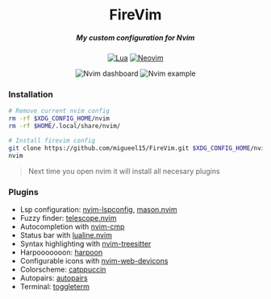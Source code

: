 <div align="center">

# FireVim
##### My custom configuration for Nvim

[![Lua](https://img.shields.io/badge/Lua-blue.svg?style=for-the-badge&logo=lua)](http://www.lua.org)
[![Neovim](https://img.shields.io/badge/Neovim%200.8+-green.svg?style=for-the-badge&logo=neovim)](https://neovim.io)
  <div>
    <img alt="Nvim dashboard"  src="https://github.com/migueel15/FireVim/assets/57865265/6067f1fe-cb60-4d0c-b476-7b0882517f8d" />
    <img alt="Nvim example"  src="https://github.com/migueel15/FireVim/assets/57865265/8c8dccef-4638-492d-beee-a2eb04a5bfe0" />
  </div>
</div>

### Installation
```sh 
# Remove current nvim config
rm -rf $XDG_CONFIG_HOME/nvim
rm -rf $HOME/.local/share/nvim/

# Install firevim config
git clone https://github.com/migueel15/FireVim.git $XDG_CONFIG_HOME/nvim
nvim
```
>Next time you open nvim it will install all necesary plugins

### Plugins
- Lsp configuration: [nvim-lspconfig](https://github.com/neovim/nvim-lspconfig), [mason.nvim](https://github.com/williamboman/mason.nvim)
- Fuzzy finder: [telescope.nvim](https://github.com/nvim-telescope/telescope.nvim)
- Autocompletion with [nvim-cmp](https://github.com/hrsh7th/nvim-cmp)
- Status bar with [lualine.nvim](https://github.com/nvim-lualine/lualine.nvim)
- Syntax highlighting with [nvim-treesitter](https://github.com/nvim-treesitter/nvim-treesitter)
- Harpooooooon: [harpoon](https://github.com/ThePrimeagen/harpoon/tree/harpoon2)
- Configurable icons with [nvim-web-devicons](https://github.com/kyazdani42/nvim-web-devicons)
- Colorscheme: [catppuccin](https://github.com/catppuccin/nvim)
- Autopairs: [autopairs](https://github.com/windwp/nvim-autopairs)
- Terminal: [toggleterm](https://github.com/akinsho/toggleterm.nvim)

